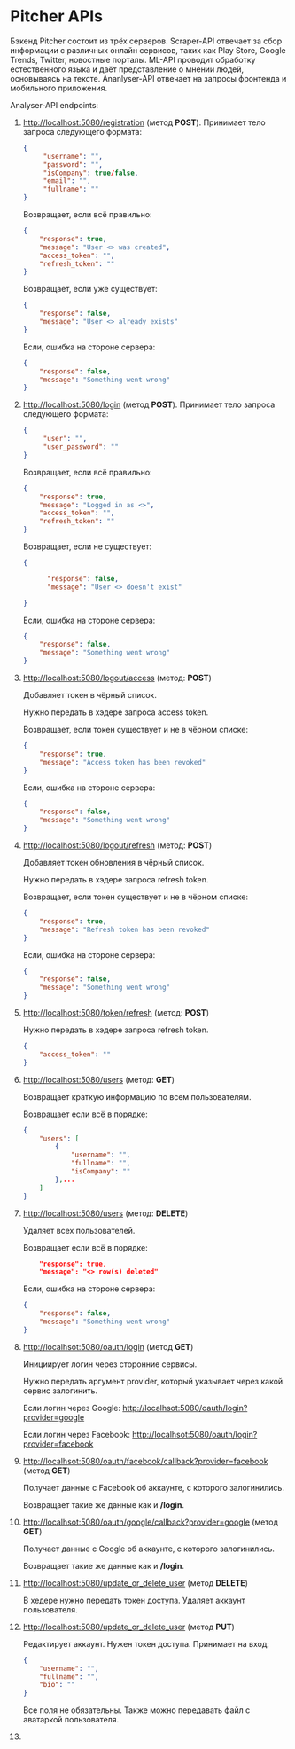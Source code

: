 # Pitcher APIs
Бэкенд Pitcher состоит из трёх серверов. Scraper-API отвечает за сбор информации с различных онлайн сервисов, таких как Play Store, Google Trends, Twitter, новостные порталы. ML-API проводит обработку естественного языка и даёт представление о мнении людей, основываясь на тексте. Ananlyser-API отвечает на запросы фронтенда и мобильного приложения.

Analyser-API endpoints:

1. [http://localhost:5080/registration](http://localhost:5080/registration) (метод **POST**). 
    Принимает тело запроса следующего формата: 
    ```json
    {
         "username": "", 
         "password": "", 
         "isCompany": true/false, 
         "email": "", 
         "fullname": "" 
    }
    ```

    Возвращает, если всё правильно:
    ```json
    {
        "response": true,
        "message": "User <> was created",
        "access_token": "",
        "refresh_token": ""
    }
    ```
    
    Возвращает, если уже существует:
    ```json
    {
        "response": false,
        "message": "User <> already exists"
    }
    ```

    Если, ошибка на стороне сервера:
    ```json
    {
        "response": false, 
        "message": "Something went wrong"
    }
    ```

2. [http://localhost:5080/login](http://localhost:5080/login) (метод **POST**). 
    Принимает тело запроса следующего формата: 
    ```json
    {
         "user": "", 
         "user_password": ""
    }
    ```

    Возвращает, если всё правильно:
    ```json
    {
        "response": true,
        "message": "Logged in as <>",
        "access_token": "",
        "refresh_token": ""
    }
    ```

    Возвращает, если не существует:
    ```json
    {

          "response": false,
          "message": "User <> doesn't exist"

    }
    ```
    
    Если, ошибка на стороне сервера:
    ```json
    {
        "response": false, 
        "message": "Something went wrong"
    }
    ```
    
3. [http://localhost:5080/logout/access](http://localhost:5080/logout/access) (метод: **POST**)
    
    Добавляет токен в чёрный список.
    
    Нужно передать в хэдере запроса access token.
    
    Возвращает, если токен существует и не в чёрном списке:
    ```json
    {
        "response": true, 
        "message": "Access token has been revoked"
    }
    ```
    
    Если, ошибка на стороне сервера:
    ```json
    {
        "response": false, 
        "message": "Something went wrong"
    }
    ```
    
4. [http://localhost:5080/logout/refresh](http://localhost:5080/logout/refresh) (метод: **POST**)
    
    Добавляет токен обновления в чёрный список.
    
    Нужно передать в хэдере запроса refresh token.
    
    Возвращает, если токен существует и не в чёрном списке:
    ```json
    {
        "response": true, 
        "message": "Refresh token has been revoked"
    }
    ```
    
    Если, ошибка на стороне сервера:
    ```json
    {
        "response": false, 
        "message": "Something went wrong"
    }
    ```
    
5. [http://localhost:5080/token/refresh](http://localhost:5080/token/refresh) (метод: **POST**)
    
    Нужно передать в хэдере запроса refresh token.
    ```json
    {
        "access_token": ""
    }
    ```
6. [http://localhost:5080/users](http://localhost:5080/users) (метод: **GET**)
    
    Возвращает краткую информацию по всем пользователям.
    
    Возвращает если всё в порядке:
    ```json
    {
        "users": [
            {
                "username": "",
                "fullname": "",
                "isCompany": ""
            },...
        ]
    }
    ```
    
7. [http://localhost:5080/users](http://localhost:5080/users) (метод: **DELETE**)
    
    Удаляет всех пользователей.
    
    Возвращает если всё в порядке:
    ```json
        "response": true,
        "message": "<> row(s) deleted"
    ```
    
    Если, ошибка на стороне сервера:
    ```json
    {
        "response": false, 
        "message": "Something went wrong"
    }
    ```

8. [http://localhsot:5080/oauth/login](http://localhsot:5080/oauth/login) (метод **GET**)

    Инициирует логин через сторонние сервисы.
    
    Нужно передать аргумент provider, который указывает через какой сервис залогинить.
    
    Если логин через Google: [http://localhsot:5080/oauth/login?provider=google](http://localhsot:5080/oauth/login?provider=google)
    
    Если логин через Facebook: [http://localhsot:5080/oauth/login?provider=facebook](http://localhsot:5080/oauth/login?provider=facebook)

9. [http://localhsot:5080/oauth/facebook/callback?provider=facebook](http://localhsot:5080/oauth/facebook/callback) (метод **GET**)

    Получает данные с Facebook об аккаунте, с которого залогинились.
    
    Возвращает такие же данные как и **/login**.
    
10. [http://localhsot:5080/oauth/google/callback?provider=google](http://localhsot:5080/oauth/facebook/callback) (метод **GET**)

    Получает данные с Google об аккаунте, с которого залогинились.
    
    Возвращает такие же данные как и **/login**.
   
11. [http://localhost:5080/update_or_delete_user](http://localhost:5080/update_or_delete_user) (метод **DELETE**)

    В хедере нужно передать токен доступа. Удаляет аккаунт пользователя.
    
12. [http://localhost:5080/update_or_delete_user](http://localhost:5080/update_or_delete_user) (метод **PUT**)

    Редактирует аккаунт. Нужен токен доступа. Принимает на вход:
    
    ```json
    {
        "username": "",
        "fullname": "",
        "bio": ""
    }
    ```
    
    Все поля не обязательны. Также можно передавать файл с аватаркой пользователя.

13. 
